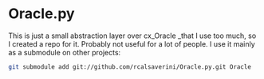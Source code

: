 Oracle.py
=========

This is just a small abstraction layer over cx_Oracle _that I use too much, so I created a repo for it. Probably not useful for a lot of people.
I use it mainly as a submodule on other projects:

```sh
git submodule add git://github.com/rcalsaverini/Oracle.py.git Oracle
```

